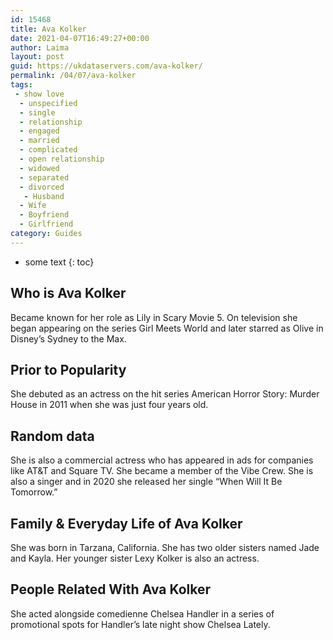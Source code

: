 ```yaml
---
id: 15468
title: Ava Kolker
date: 2021-04-07T16:49:27+00:00
author: Laima
layout: post
guid: https://ukdataservers.com/ava-kolker/
permalink: /04/07/ava-kolker
tags:
 - show love
  - unspecified
  - single
  - relationship
  - engaged
  - married
  - complicated
  - open relationship
  - widowed
  - separated
  - divorced
   - Husband
  - Wife
  - Boyfriend
  - Girlfriend
category: Guides
---
```


* some text
{: toc}


## Who is Ava Kolker
                  
                  
                  
Became known for her role as Lily in Scary Movie 5. On television she began appearing on the series Girl Meets World and later starred as Olive in Disney&#8217;s Sydney to the Max. 
                  
              
            
              
            
                
                
                
## Prior to Popularity
                  
                  
                  
She debuted as an actress on the hit series American Horror Story: Murder House in 2011 when she was just four years old. 
                  
              
            
              
            
                
                
                
## Random data
                  
                  
                  
She is also a commercial actress who has appeared in ads for companies like AT&T and Square TV. She became a member of the Vibe Crew. She is also a singer and in 2020 she released her single &#8220;When Will It Be Tomorrow.&#8221;
                  
              
            
              
            
                
                
                
## Family & Everyday Life of Ava Kolker
                  
                  
                  
She was born in Tarzana, California. She has two older sisters named Jade and Kayla. Her younger sister Lexy Kolker is also an actress.
                  
              
            
              
            
                
                
                
## People Related With Ava Kolker
                  
                  
                  
She acted alongside comedienne Chelsea Handler in a series of promotional spots for Handler&#8217;s late night show Chelsea Lately. 
                  
              
            
              
            
                
              
            
              
              
            
            
              
            
          
          
          